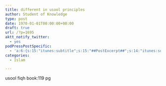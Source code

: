 ```yaml
---
title: different in usool principles
author: Student of Knowledge
type: post
date: 1970-01-01T00:00:00+00:00
draft: true
url: /?p=1695
aktt_notify_twitter:
  - yes
podPressPostSpecific:
  - 'a:6:{s:15:"itunes:subtitle";s:15:"##PostExcerpt##";s:14:"itunes:summary";s:15:"##PostExcerpt##";s:15:"itunes:keywords";s:17:"##WordPressCats##";s:13:"itunes:author";s:10:"##Global##";s:15:"itunes:explicit";s:2:"No";s:12:"itunes:block";s:2:"No";}'
categories:
  - Islam

---
```

usool fiqh book:119 pg
